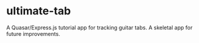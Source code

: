 # ultimate-tab
A Quasar/Express.js tutorial app for tracking guitar tabs. A skeletal app for future improvements.
